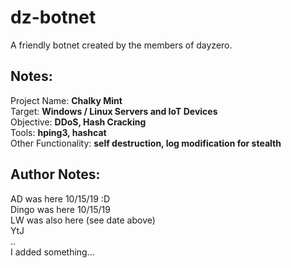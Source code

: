 # dz-botnet
A friendly botnet created by the members of dayzero.

## Notes:
Project Name: **Chalky Mint**  
Target: **Windows / Linux Servers and IoT Devices**  
Objective: **DDoS, Hash Cracking**  
Tools: **hping3, hashcat**  
Other Functionality: **self destruction, log modification for stealth**  

## Author Notes:
AD was here 10/15/19 :D  
Dingo was here 10/15/19  
LW was also here (see date above)  
YtJ  
..  
I added something...  

